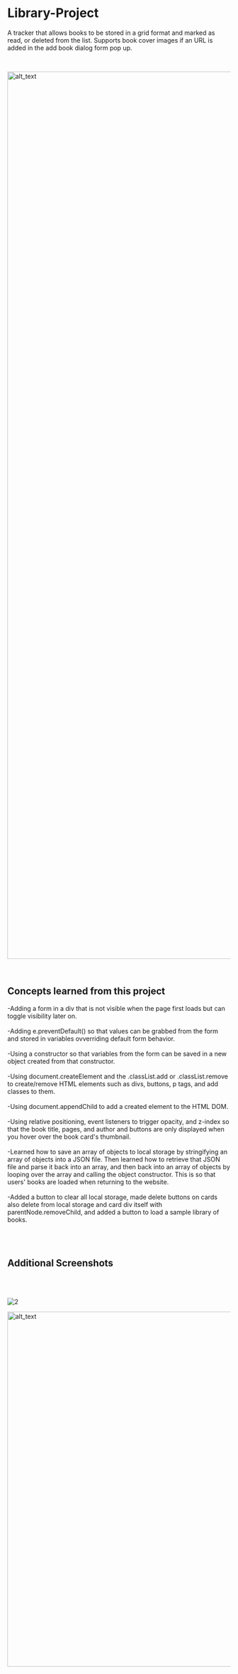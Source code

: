 # Library-Project


A tracker that allows books to be stored in a grid format and marked as read, or deleted from the list.  Supports book cover images if an URL is added in the add book dialog form pop up.

<br />

[<img alt="alt_text" width="2000px" src="https://user-images.githubusercontent.com/91037796/181883690-6ab88fbe-78f2-47e2-acef-e5dad36d7444.png" />](https://mike11199.github.io/Library-Project/)


<br />
<h2>Concepts learned from this project</h2>

-Adding a form in a div that is not visible when the page first loads but can toggle visibility later on.  </br></br>
-Adding e.preventDefault() so that values can be grabbed from the form and stored in variables ovverriding default form behavior.  </br></br>
-Using a constructor so that variables from the form can be saved in a new object created from that constructor. </br></br>
-Using document.createElement and the .classList.add or .classList.remove to create/remove HTML elements such as divs, buttons, p tags, and add classes to them.</br></br>
-Using document.appendChild to add a created element to the HTML DOM.</br></br>
-Using relative positioning, event listeners to trigger opacity, and z-index so that the book title, pages, and author and buttons are only displayed when you hover over the book card's thumbnail.</br></br>
-Learned how to save an array of objects to local storage by stringifying an array of objects into a JSON file.  Then learned how to retrieve that JSON file and parse it back into an array, and then back into an array of objects by looping over the array and calling the object constructor. This is so that users' books are loaded when returning to the website. </br></br>
-Added a button to clear all local storage, made delete buttons on cards also delete from local storage and card div itself with parentNode.removeChild, and added a button to load a sample library of books.</br></br>




<br />



<h2>Additional Screenshots</h2>

<br />
<br />

![2](https://user-images.githubusercontent.com/91037796/154173234-d30d9a95-3cc6-47ea-8d0d-c971abdfc85c.png)

[<img alt="alt_text" width="800px" src="https://user-images.githubusercontent.com/91037796/181884475-db7aca26-edcc-4731-a9cc-fdff48f1cee4.png" />](https://mike11199.github.io/Library-Project/)
